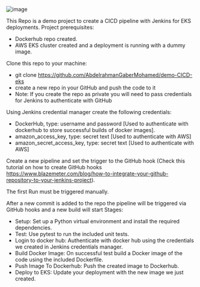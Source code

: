 ![image](https://github.com/user-attachments/assets/35da3bae-a4f4-47dc-b414-4cf30b296f08)

This Repo is a demo project to create a CICD pipeline with Jenkins for EKS deployments.
Project prerequisites:
  - Dockerhub repo created.
  - AWS EKS cluster created and a deployment is running with a dummy image.

Clone this repo to your machine:
  - git clone https://github.com/AbdelrahmanGaberMohamed/demo-CICD-eks
  - create a new repo in your GitHub and push the code to it
  - Note: If you create the repo as private you will need to pass credentials for Jenkins to authenticate with GitHub

Using Jenkins credential manager create the following credentials:
  - DockerHub, type: username and password [Used  to authenticate with dockerhub to store successful builds of docker images].
  - amazon_access_key, type: secret text [Used to authenticate with AWS]
  - amazon_secret_access_key, type: secret text [Used to authenticate with AWS]

Create a new pipeline and set the trigger to the GitHub hook (Check this tutorial on how to create GitHub hooks https://www.blazemeter.com/blog/how-to-integrate-your-github-repository-to-your-jenkins-project).

The first Run must be triggered manually.

After a new commit is added to the repo the pipeline will be triggered via GitHub hooks and a new build will start
Stages:
  - Setup: Set up a Python virtual environment and install the required dependencies.
  - Test: Use pytest to run the included unit tests.
  - Login to docker hub: Authenticate with docker hub using the credentials we created in Jenkins credentials manager.
  - Build Docker Image: On successful test build a Docker image of the code using the included Dockerfile.
  - Push Image To Dockerhub: Push the created image to Dockerhub.
  - Deploy to EKS: Update your deployment with the new image we just created.


